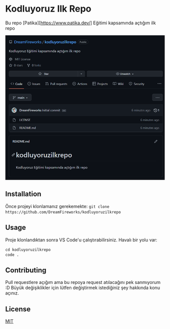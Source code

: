 # Kodluyoruz Ilk Repo
Bu repo [Patika][https://www.patika.dev/] Eğitimi kapsamında açtığım ilk repo

![Project!](hi.png)

## Installation
Önce projeyi klonlamanız gerekemekte:
`git clone https://github.com/DreamFireworks/kodluyoruzilkrepo`

## Usage

Proje klonlandıktan sonra VS Code'u çalıştırabilirsiniz. Havalı bir yolu var:
```
cd kodluyoruzilkrepo
code .
```

## Contributing
Pull requestlere açığım ama bu repoya request atılacağını pek sanmıyorum :D Büyük değişiklikler için lütfen değiştirmek istediğiniz şey hakkında konu açınız.

## License

[MIT](https://choosealicense.com/licenses/mit/)